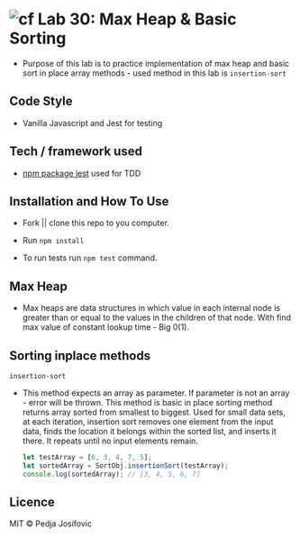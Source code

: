 ![cf](https://i.imgur.com/7v5ASc8.png) Lab 30: Max Heap & Basic Sorting
======

* Purpose of this lab is to practice implementation of max heap and basic sort in place array methods - used method in this lab is `insertion-sort`

## Code Style
* Vanilla Javascript and Jest for testing


## Tech / framework used

* [npm package jest](http://facebook.github.io/jest/) used for TDD



## Installation and How To Use

  * Fork || clone this repo to you computer.

  * Run `npm install`

  * To run tests run `npm test` command.


## Max Heap

* Max heaps are data structures in which value in each internal node is greater than or equal to the values in the children of that node. With find max value of constant lookup time - Big 0(1).

## Sorting inplace methods

`insertion-sort`
* This method expects an array as parameter. If parameter is not an array - error will be thrown. This method is basic in place sorting method returns array sorted from smallest to biggest. Used for small data sets, at each iteration, insertion sort removes one element from the input data, finds the location it belongs within the sorted list, and inserts it there. It repeats until no input elements remain.

  ``` javascript
  let testArray = [6, 3, 4, 7, 5];
  let sortedArray = SortObj.insertionSort(testArray);
  console.log(sortedArray); // [3, 4, 5, 6, 7]
  ```


## Licence
MIT © Pedja Josifovic

